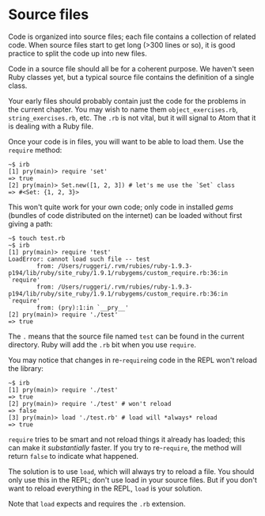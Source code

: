 # Source files

Code is organized into source files; each file contains a collection
of related code. When source files start to get long (>300 lines or
so), it is good practice to split the code up into new files.

Code in a source file should all be for a coherent purpose. We haven't
seen Ruby classes yet, but a typical source file contains the
definition of a single class.

Your early files should probably contain just the code for the
problems in the current chapter. You may wish to name them
`object_exercises.rb`, `string_exercises.rb`, etc. The `.rb` is not
vital, but it will signal to Atom that it is dealing with a Ruby
file.

Once your code is in files, you will want to be able to load them. Use
the `require` method:

```
~$ irb
[1] pry(main)> require 'set'
=> true
[2] pry(main)> Set.new([1, 2, 3]) # let's me use the `Set` class
=> #<Set: {1, 2, 3}>
```

This won't quite work for your own code; only code in installed
*gems* (bundles of code distributed on the internet) can be loaded
without first giving a path:

```
~$ touch test.rb
~$ irb
[1] pry(main)> require 'test'
LoadError: cannot load such file -- test
        from: /Users/ruggeri/.rvm/rubies/ruby-1.9.3-p194/lib/ruby/site_ruby/1.9.1/rubygems/custom_require.rb:36:in `require'
        from: /Users/ruggeri/.rvm/rubies/ruby-1.9.3-p194/lib/ruby/site_ruby/1.9.1/rubygems/custom_require.rb:36:in `require'
        from: (pry):1:in `__pry__'
[2] pry(main)> require './test'
=> true
```

The `.` means that the source file named `test` can be found in the
current directory. Ruby will add the `.rb` bit when you use `require`.

You may notice that changes in re-`require`ing code in the REPL won't
reload the library:

```
~$ irb
[1] pry(main)> require './test'
=> true
[2] pry(main)> require './test' # won't reload
=> false
[3] pry(main)> load './test.rb' # load will *always* reload
=> true
```

`require` tries to be smart and not reload things it already has
loaded; this can make it *substantially* faster. If you try to
re-`require`, the method will return `false` to indicate what
happened.

The solution is to use `load`, which will always try to reload a
file. You should only use this in the REPL; don't use load in your
source files. But if you don't want to reload everything in the REPL,
`load` is your solution.

Note that `load` expects and requires the `.rb` extension.
